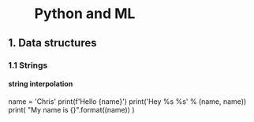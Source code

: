 # &nbsp;&nbsp;&nbsp;&nbsp;&nbsp;&nbsp;&nbsp;&nbsp;Python and ML

## 1. Data structures

### 1.1 Strings

#### string interpolation

  name = 'Chris'
  print(f'Hello {name}')
  print('Hey %s %s' % (name, name))
  print(
  "My name is {}".format((name))
  )

